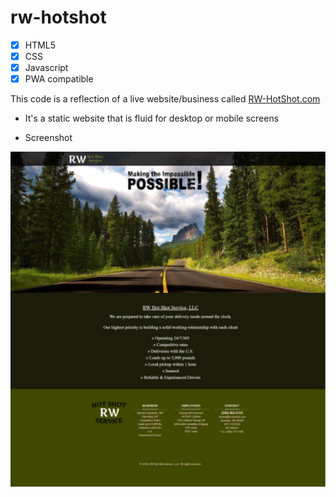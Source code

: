 # rw-hotshot

- [x] HTML5
- [x] CSS
- [x] Javascript
- [x] PWA compatible

This code is a reflection of a live website/business called [RW-HotShot.com](https://rw-hotshot.com)

- It's a static website that is fluid for desktop or mobile screens

- Screenshot

![image](https://github.com/jcampbell18/rw-hotshot/blob/master/rw-hotshot%202.png)